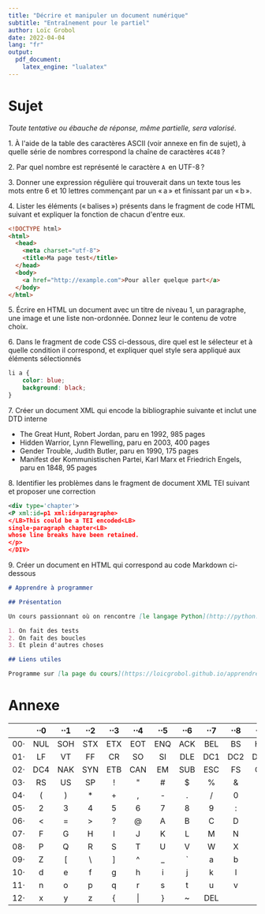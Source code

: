 ```yaml
---
title: "Décrire et manipuler un document numérique"
subtitle: "Entraînement pour le partiel" 
author: Loïc Grobol
date: 2022-04-04
lang: "fr"
output:
  pdf_document:
    latex_engine: "lualatex"
---
```


# Sujet

*Toute tentative ou ébauche de réponse, même partielle, sera valorisé.*

1\. À l'aide de la table des caractères ASCII (voir annexe en fin de sujet), à quelle série de
nombres correspond la chaîne de caractères `4C48` ?

2\. Par quel nombre est représenté le caractère `A`  en UTF-8 ?

3\. Donner une expression régulière qui trouverait dans un texte tous les mots entre 6 et 10 lettres
commençant par un « a » et finissant par un « b ».

4\. Lister les éléments (« balises ») présents dans le fragment de code HTML suivant et expliquer la
fonction de chacun d'entre eux.

```html
<!DOCTYPE html> 
<html> 
  <head> 
    <meta charset="utf-8"> 
    <title>Ma page test</title> 
  </head> 
  <body>
    <a href="http://example.com">Pour aller quelque part</a>
  </body> 
</html>
```

5\. Écrire en HTML un document avec un titre de niveau 1, un paragraphe, une image et une
liste non-ordonnée. Donnez leur le contenu de votre choix.

6\. Dans le fragment de code CSS ci-dessous, dire quel est le sélecteur et à quelle condition il
correspond, et expliquer quel style sera appliqué aux éléments sélectionnés

```css
li a {
	color: blue;
	background: black;
}
```

7\. Créer un document XML qui encode la bibliographie suivante et inclut une DTD interne

- The Great Hunt, Robert Jordan, paru en 1992, 985 pages
- Hidden Warrior, Lynn Flewelling, paru en 2003, 400 pages
- Gender Trouble, Judith Butler, paru en 1990, 175 pages
- Manifest der Kommunistischen Partei, Karl Marx et Friedrich Engels, paru en 1848, 95 pages

8\. Identifier les problèmes dans le fragment de document XML TEI suivant et proposer une correction

```xml
<div type='chapter'>
<P xml:id=p1 xml:id=paragraphe>
</LB>This could be a TEI encoded<LB>
single-paragraph chapter<LB>
whose line breaks have been retained.
</p>
</DIV>
```

9\. Créer un document en HTML qui correspond au code Markdown ci-dessous

```md
# Apprendre à programmer

## Présentation

Un cours passionnant où on rencontre [le langage Python](http://python.org) avec lequel

1. On fait des tests
2. On fait des boucles
3. Et plein d'autres choses

## Liens utiles

Programme sur [la page du cours](https://loicgrobol.github.io/apprendre-programmer/)
```

# Annexe

|     | ⋅⋅0 | ⋅⋅1 | ⋅⋅2 | ⋅⋅3 | ⋅⋅4 | ⋅⋅5 | ⋅⋅6 | ⋅⋅7 | ⋅⋅8 | ⋅⋅9 |
| :-: | :-: | :-: | :-: | :-: | :-: | :-: | :-: | :-: | :-: | :-: |
| 00⋅ | NUL | SOH | STX | ETX | EOT | ENQ | ACK | BEL | BS  | HT  |
| 01⋅ | LF  | VT  | FF  | CR  | SO  | SI  | DLE | DC1 | DC2 | DC3 |
| 02⋅ | DC4 | NAK | SYN | ETB | CAN | EM  | SUB | ESC | FS  | GS  |
| 03⋅ | RS  | US  | SP  |  !  |  "  |  #  |  $  |  %  |  &  |  '  |
| 04⋅ |  (  |  )  |  *  |  +  |  ,  |  -  |  .  |  /  |  0  |  1  |
| 05⋅ |  2  |  3  |  4  |  5  |  6  |  7  |  8  |  9  |  :  |  ;  |
| 06⋅ |  <  |  =  |  >  |  ?  |  @  |  A  |  B  |  C  |  D  |  E  |
| 07⋅ |  F  |  G  |  H  |  I  |  J  |  K  |  L  |  M  |  N  |  O  |
| 08⋅ |  P  |  Q  |  R  |  S  |  T  |  U  |  V  |  W  |  X  |  Y  |
| 09⋅ |  Z  |  [  |  \  |  ]  |  ^  |  _  | \`  |  a  |  b  |  c  |
| 10⋅ |  d  |  e  |  f  |  g  |  h  |  i  |  j  |  k  |  l  |  m  |
| 11⋅ |  n  |  o  |  p  |  q  |  r  |  s  |  t  |  u  |  v  |  w  |
| 12⋅ |  x  |  y  |  z  |  {  | \|  |  }  |  ~  | DEL |     |     |
